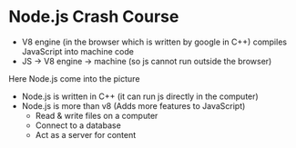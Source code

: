 # Node.js Crash Course

- V8 engine (in the browser which is written by google in C++) compiles JavaScript into machine code
- JS -> V8 engine -> machine (so js cannot run outside the browser)

Here Node.js come into the picture

- Node.js is written in C++ (it can run js directly in the computer)
- Node.js is more than v8 (Adds more features to JavaScript)
	- Read & write files on a computer
	- Connect to a database
	- Act as a server for content

